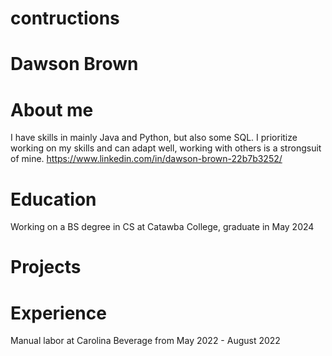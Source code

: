 # contructions
# Dawson Brown
# About me 
I have skills in mainly Java and Python, but also some SQL. I prioritize working on my skills and can adapt well, working with others is a strongsuit of mine. https://www.linkedin.com/in/dawson-brown-22b7b3252/
# Education
Working on a BS degree in CS at Catawba College, graduate in May 2024
# Projects

# Experience
Manual labor at Carolina Beverage from May 2022 - August 2022
